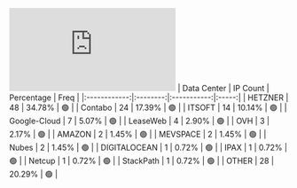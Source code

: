 ![Diagramm](https://github.com/obajay/StateSync-snapshots/blob/main/Projects/Lava/1/README.md)
| Data Center | IP Count | Percentage | Freq |
|:------------:|:--------:|:-----------:|:-----:|
| HETZNER | 48 | 34.78% | 🟢 |
| Contabo | 24 | 17.39% | 🟢 |
| ITSOFT | 14 | 10.14% | 🟢 |
| Google-Cloud | 7 | 5.07% | 🟢 |
| LeaseWeb | 4 | 2.90% | 🟢 |
| OVH | 3 | 2.17% | 🟢 |
| AMAZON | 2 | 1.45% | 🟢 |
| MEVSPACE | 2 | 1.45% | 🟢 |
| Nubes | 2 | 1.45% | 🟢 |
| DIGITALOCEAN | 1 | 0.72% | 🟢 |
| IPAX | 1 | 0.72% | 🟢 |
| Netcup | 1 | 0.72% | 🟢 |
| StackPath | 1 | 0.72% | 🟢 |
| OTHER | 28 | 20.29% | 🟢 |